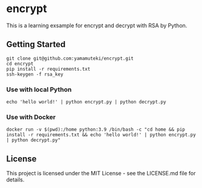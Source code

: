 # encrypt

This is a learning exsample for encrypt and decrypt with RSA by Python.

## Getting Started

```
git clone git@github.com:yamamuteki/encrypt.git
cd encrypt
pip install -r requirements.txt
ssh-keygen -f rsa_key
```

### Use with local Python

```
echo 'hello world!' | python encrypt.py | python decrypt.py
```

### Use with Docker

```
docker run -v $(pwd):/home python:3.9 /bin/bash -c "cd home && pip install -r requirements.txt && echo 'hello world!' | python encrypt.py | python decrypt.py"
```

## License

This project is licensed under the MIT License - see the LICENSE.md file for details.
